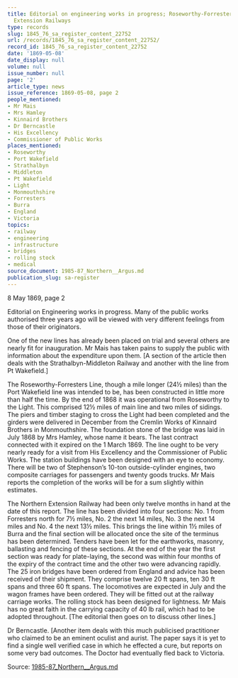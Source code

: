 ```yaml
---
title: Editorial on engineering works in progress; Roseworthy-Forresters and Northern
  Extension Railways
type: records
slug: 1845_76_sa_register_content_22752
url: /records/1845_76_sa_register_content_22752/
record_id: 1845_76_sa_register_content_22752
date: '1869-05-08'
date_display: null
volume: null
issue_number: null
page: '2'
article_type: news
issue_reference: 1869-05-08, page 2
people_mentioned:
- Mr Mais
- Mrs Hamley
- Kinnaird Brothers
- Dr Berncastle
- His Excellency
- Commissioner of Public Works
places_mentioned:
- Roseworthy
- Port Wakefield
- Strathalbyn
- Middleton
- Pt Wakefield
- Light
- Monmouthshire
- Forresters
- Burra
- England
- Victoria
topics:
- railway
- engineering
- infrastructure
- bridges
- rolling stock
- medical
source_document: 1985-87_Northern__Argus.md
publication_slug: sa-register
---
```


8 May 1869, page 2

Editorial on Engineering works in progress.  Many of the public works authorised three years ago will be viewed with very different feelings from those of their originators.

One of the new lines has already been placed on trial and several others are nearly fit for inauguration.  Mr Mais has taken pains to supply the public with information about the expenditure upon them.  [A section of the article then deals with the Strathalbyn-Middleton Railway and another with the line from Pt Wakefield.]

The Roseworthy-Forresters Line, though a mile longer (24½ miles) than the Port Wakefield line was intended to be, has been constructed in little more than half the time.  By the end of 1868 it was operational from Roseworthy to the Light.  This comprised 12½ miles of main line and two miles of sidings.  The piers and timber staging to cross the Light had been completed and the girders were delivered in December from the Cremlin Works of Kinnaird Brothers in Monmouthshire.  The foundation stone of the bridge was laid in July 1868 by Mrs Hamley, whose name it bears.  The last contract connected with it expired on the 1 March 1869.  The line ought to be very nearly ready for a visit from His Excellency and the Commissioner of Public Works.  The station buildings have been designed with an eye to economy.  There will be two of Stephenson’s 10-ton outside-cylinder engines, two composite carriages for passengers and twenty goods trucks.  Mr Mais reports the completion of the works will be for a sum slightly within estimates.

The Northern Extension Railway had been only twelve months in hand at the date of this report.  The line has been divided into four sections: No. 1 from Forresters north for 7½ miles, No. 2 the next 14 miles, No. 3 the next 14 miles and No. 4 the next 13½ miles.  This brings the line within 1½ miles of Burra and the final section will be allocated once the site of the terminus has been determined.  Tenders have been let for the earthworks, masonry, ballasting and fencing of these sections.  At the end of the year the first section was ready for plate-laying, the second was within four months of the expiry of the contract time and the other two were advancing rapidly.  The 25 iron bridges have been ordered from England and advice has been received of their shipment.  They comprise twelve 20 ft spans, ten 30 ft spans and three 60 ft spans.  The locomotives are expected in July and the wagon frames have been ordered.  They will be fitted out at the railway carriage works.  The rolling stock has been designed for lightness.  Mr Mais has no great faith in the carrying capacity of 40 lb rail, which had to be adopted throughout.  [The editorial then goes on to discuss other lines.]

Dr Berncastle.  [Another item deals with this much publicised practitioner who claimed to be an eminent oculist and aurist.  The paper says it is yet to find a single well verified case in which he effected a cure, but reports on some very bad outcomes.  The Doctor had eventually fled back to Victoria.


Source: [1985-87_Northern__Argus.md](/downloads/markdown/1985-87_Northern__Argus.md)
